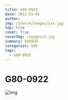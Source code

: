 ```yaml
---
title: G80-0922 
date: 2022-01-01
author: 
img: /source/images/xxx.jpg
top: true
cover: true
coverImg: /images/1.jpg
summary: G80系列
categories: G80
tags:
  - G80-0922
---
```



# G80-0922
![Img](https://blmicahel1129.oss-cn-beijing.aliyuncs.com/Cherry%E6%A8%B1%E6%A1%83/G80/G80-0879/G80-0879HAU%28Commodore%20Amiga%202000%29%20US-layout/G80_0922_amiga2000.jpeg)

